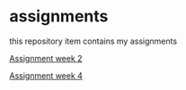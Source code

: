 # assignments
this repository item contains my assignments

[Assignment week 2](https://github.com/u756941/assignments/blob/master/Assignment_week_2.ipynb)

[Assignment week 4](https://github.com/u756941/assignments/blob/master/Assignment_week_4.ipynb)
